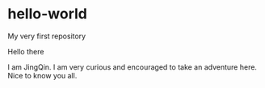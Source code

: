 # hello-world
My very first repository

Hello there

I am JingQin. I am very curious and encouraged to take an adventure here. Nice to know you all. 
